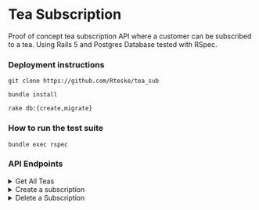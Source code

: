 # Tea Subscription

Proof of concept tea subscription API where a customer can be subscribed to a tea. Using Rails 5 and Postgres Database tested with RSpec.

### Deployment instructions

  ``` 
  git clone https://github.com/Rteske/tea_sub
  
  bundle install 
  
  rake db:{create,migrate}
  
  ```

### How to run the test suite

  ``` bundle exec rspec ```

### API Endpoints

<details>
  <summary>Get All Teas</summary>
  * Method: GET
  * Endpoint: /teas
```
  {
    data:
    [
      {
        id: integer,
        title: string,
        description: string,
        tempature: float,
        brew_time: integer,
        price_per_gram: float
      }
    ]
  }
```
</details>

<details>
  <summary>Create a subscription</summary>
  * Method: POST
  * Endpoint: /subscriptions
  * Body: Raw JSON Format { "customer_id": 1, "tea_id": 1, "amount": 2 } 
```
{
    "data": {
        "id": integer,
        "title": string,
        "price": float,
        "status": integer,
        "frequency": sting(timestamp),
        "customer_id": integer,
        "tea_id": integer,
        "created_at": timestamp,
        "updated_at": timestamp,
        "amount": integer
    }
}
```
</details>

<details>
  <summary>Delete a Subscription</summary>
  * Method: DELETE
  * Endpoint: /subscriptions/:id
  * Response: 204 No Content
</details>
